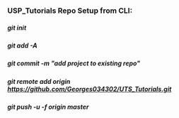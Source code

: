 ### USP_Tutorials Repo Setup from CLI:

##### git init
#####  git add -A
#####  git commit -m "add project to existing repo"
#####  git remote add origin https://github.com/Georges034302/UTS_Tutorials.git
#####  git push -u -f origin master
